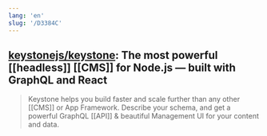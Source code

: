 ```yaml
---
lang: 'en'
slug: '/D3384C'
---
```


## [keystonejs/keystone](https://github.com/keystonejs/keystone): The most powerful [[headless]] [[CMS]] for Node.js — built with GraphQL and React

> Keystone helps you build faster and scale further than any other [[CMS]] or App Framework. Describe your schema, and get a powerful GraphQL [[API]] & beautiful Management UI for your content and data.
